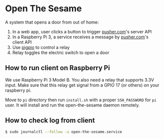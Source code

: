 # Open The Sesame

A system that opens a door from out of home:

1. In a web app, user clicks a button to trigger [pusher.com](pusher.com)'s server API
2. In a Raspberry Pi 3, a service receives a message by [pusher.com](pusher.com)'s client API
3. Use [pigpio](https://github.com/fivdi/pigpio) to control a relay
4. Relay toggles the electric switch to open a door

## How to run client on Raspberry Pi

We use Raspberry Pi 3 Model B. You also need a relay that supports 3.3V input.
Make sure that this relay get signal from a GPIO 17 (or others) on your raspberry pi.

Move to `pi` directory then run `install.sh` with a proper `SSH_PASSWORD` for `pi` user.
It will install and run the open-the-sesame daemon remotely.

## How to check log from client

```sh
$ sudo journalctl --follow -u open-the-sesame.service
```
